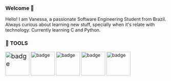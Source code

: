 ### Welcome 👋

<!--
**VanessaKist/VanessaKist** is a ✨ _special_ ✨ repository because its `README.md` (this file) appears on your GitHub profile.

Here are some ideas to get you started:

- 🔭 I’m currently working on ...
- 🌱 I’m currently learning ...
- 👯 I’m looking to collaborate on ...
- 🤔 I’m looking for help with ...
- 💬 Ask me about ...
- 📫 How to reach me: ...
- 😄 Pronouns: ...
- ⚡ Fun fact: ...
-->
Hello! I am Vanessa, a passionate Software Engineering Student from Brazil. Always curious about learning new stuff, specially when it's relate with technology. Currently learning C and Python.

<h3>&#128295; TOOLS</h3>
<p>
<img width="75" style='font-size:20px;'src="https://img.shields.io/badge/c-%2300599C.svg?logo=c&amp;logoColor=white&amp;style=for-the-badge" alt="badge">
<img width="75" src="https://img.shields.io/badge/html5-%23E34F26.svg?logo=html5&amp;logoColor=white&amp;style=for-the-badge" alt="badge">
<img width="75" src="https://img.shields.io/badge/python-3670A0?logo=python&amp;logoColor=ffdd54&amp;style=for-the-badge" alt="badge">
<img width="75" src="https://img.shields.io/badge/mysql-%2300f.svg?logo=mysql&amp;logoColor=white&amp;style=for-the-badge" alt="badge">
<img width="75" src="https://img.shields.io/badge/github-%23121011.svg?logo=github&amp;logoColor=white&amp;style=for-the-badge" alt="badge">
</p>
